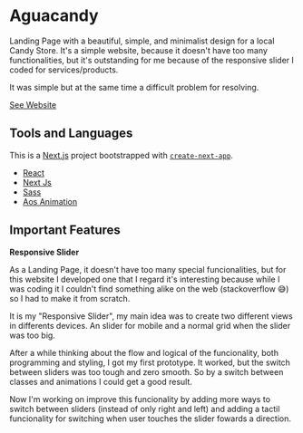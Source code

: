 # Aguacandy

Landing Page with a beautiful, simple, and minimalist design for a local Candy Store. It's a simple website, because it doesn't have too many functionalities, but it's outstanding for me because of the responsive slider I coded for services/products.

 It was simple but at the same time a difficult problem for resolving.

[See Website](https://aguacandy.vercel.app/)

## Tools and Languages
This is a [Next.js](https://nextjs.org/) project bootstrapped with [`create-next-app`](https://github.com/vercel/next.js/tree/canary/packages/create-next-app).
 - [React](https://reactjs.org/)
 - [Next Js](https://nextjs.org/)
 - [Sass](https://sass-lang.com/)
 - [Aos Animation](https://michalsnik.github.io/aos/)

## Important Features

**Responsive Slider** 

As a Landing Page, it doesn't have too many special funcionalities, but for this website I developed one that I regard it's interesting because while I was coding it I couldn't find something alike on the web (stackoverflow 😅) so I had to make it from scratch.

It is my "Responsive Slider", my main idea was to create two different views in differents devices.  An slider for mobile and a normal grid when the slider was too big.

After a while thinking about the flow and logical of the funcionality, both programming and styling, I got my first prototype. It worked, but the switch between sliders was too tough and zero smooth. So by a switch between classes and animations I could get a good result.

Now I'm working on improve this funcionality by adding more ways to switch between sliders (instead of only right and left) and adding a tactil funcionality for switching when user touches the slider fowards a direction.


